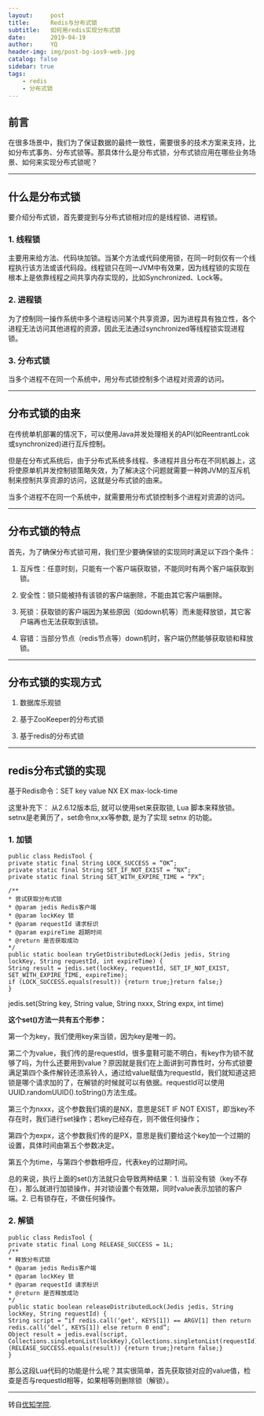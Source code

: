 ```yaml
---
layout:     post
title:      Redis与分布式锁
subtitle:   如何用redis实现分布式锁
date:       2019-04-19
author:     YQ
header-img: img/post-bg-ios9-web.jpg
catalog: false
sidebar: true
tags:
    - redis
    - 分布式锁
---
```


## 前言

在很多场景中，我们为了保证数据的最终一致性，需要很多的技术方案来支持，比如分布式事务、分布式锁等。那具体什么是分布式锁，分布式锁应用在哪些业务场景、如何来实现分布式锁呢？

***

## 什么是分布式锁
要介绍分布式锁，首先要提到与分布式锁相对应的是线程锁、进程锁。

### 1. 线程锁

主要用来给方法、代码块加锁。当某个方法或代码使用锁，在同一时刻仅有一个线程执行该方法或该代码段。线程锁只在同一JVM中有效果，因为线程锁的实现在根本上是依靠线程之间共享内存实现的，比如Synchronized、Lock等。

### 2. 进程锁

为了控制同一操作系统中多个进程访问某个共享资源，因为进程具有独立性，各个进程无法访问其他进程的资源，因此无法通过synchronized等线程锁实现进程锁。

### 3. 分布式锁

当多个进程不在同一个系统中，用分布式锁控制多个进程对资源的访问。

***

## 分布式锁的由来

在传统单机部署的情况下，可以使用Java并发处理相关的API(如ReentrantLcok或synchronized)进行互斥控制。

但是在分布式系统后，由于分布式系统多线程、多进程并且分布在不同机器上，这将使原单机并发控制锁策略失效，为了解决这个问题就需要一种跨JVM的互斥机制来控制共享资源的访问，这就是分布式锁的由来。

当多个进程不在同一个系统中，就需要用分布式锁控制多个进程对资源的访问。

***

## 分布式锁的特点

首先，为了确保分布式锁可用，我们至少要确保锁的实现同时满足以下四个条件：

1. 互斥性：任意时刻，只能有一个客户端获取锁，不能同时有两个客户端获取到锁。

2. 安全性：锁只能被持有该锁的客户端删除，不能由其它客户端删除。

3. 死锁：获取锁的客户端因为某些原因（如down机等）而未能释放锁，其它客户端再也无法获取到该锁。

4. 容错：当部分节点（redis节点等）down机时，客户端仍然能够获取锁和释放锁。

***

## 分布式锁的实现方式

1. 数据库乐观锁

2. 基于ZooKeeper的分布式锁

3. 基于redis的分布式锁

***

## redis分布式锁的实现

基于Redis命令：SET key value NX EX max-lock-time

这里补充下： 从2.6.12版本后, 就可以使用set来获取锁, Lua 脚本来释放锁。setnx是老黄历了，set命令nx,xx等参数, 是为了实现 setnx 的功能。

### 1. 加锁

```
public class RedisTool {
private static final String LOCK_SUCCESS = “OK”;
private static final String SET_IF_NOT_EXIST = “NX”;
private static final String SET_WITH_EXPIRE_TIME = “PX”;

/**
* 尝试获取分布式锁
* @param jedis Redis客户端
* @param lockKey 锁
* @param requestId 请求标识
* @param expireTime 超期时间
* @return 是否获取成功
*/
public static boolean tryGetDistributedLock(Jedis jedis, String lockKey, String requestId, int expireTime) {
String result = jedis.set(lockKey, requestId, SET_IF_NOT_EXIST, SET_WITH_EXPIRE_TIME, expireTime);
if (LOCK_SUCCESS.equals(result)) {return true;}return false;}
}
```
jedis.set(String key, String value, String nxxx, String expx, int time)

**这个set()方法一共有五个形参：**

第一个为key，我们使用key来当锁，因为key是唯一的。

第二个为value，我们传的是requestId，很多童鞋可能不明白，有key作为锁不就够了吗，为什么还要用到value？原因就是我们在上面讲到可靠性时，分布式锁要满足第四个条件解铃还须系铃人，通过给value赋值为requestId，我们就知道这把锁是哪个请求加的了，在解锁的时候就可以有依据。requestId可以使用UUID.randomUUID().toString()方法生成。

第三个为nxxx，这个参数我们填的是NX，意思是SET IF NOT EXIST，即当key不存在时，我们进行set操作；若key已经存在，则不做任何操作；

第四个为expx，这个参数我们传的是PX，意思是我们要给这个key加一个过期的设置，具体时间由第五个参数决定。

第五个为time，与第四个参数相呼应，代表key的过期时间。

总的来说，执行上面的set()方法就只会导致两种结果：1. 当前没有锁（key不存在），那么就进行加锁操作，并对锁设置个有效期，同时value表示加锁的客户端。2. 已有锁存在，不做任何操作。

### 2. 解锁

```
public class RedisTool {
private static final Long RELEASE_SUCCESS = 1L;
/**
* 释放分布式锁
* @param jedis Redis客户端
* @param lockKey 锁
* @param requestId 请求标识
* @return 是否释放成功
*/
public static boolean releaseDistributedLock(Jedis jedis, String lockKey, String requestId) {
String script = “if redis.call(‘get’, KEYS[1]) == ARGV[1] then return redis.call(‘del’, KEYS[1]) else return 0 end”;
Object result = jedis.eval(script,
Collections.singletonList(lockKey),Collections.singletonList(requestId));if
(RELEASE_SUCCESS.equals(result)) {return true;}return false;}
}
```

那么这段Lua代码的功能是什么呢？其实很简单，首先获取锁对应的value值，检查是否与requestId相等，如果相等则删除锁（解锁）。

***

转自[优知学院](http://youzhixueyuan.com/redis-implements-distributed-locks.html).